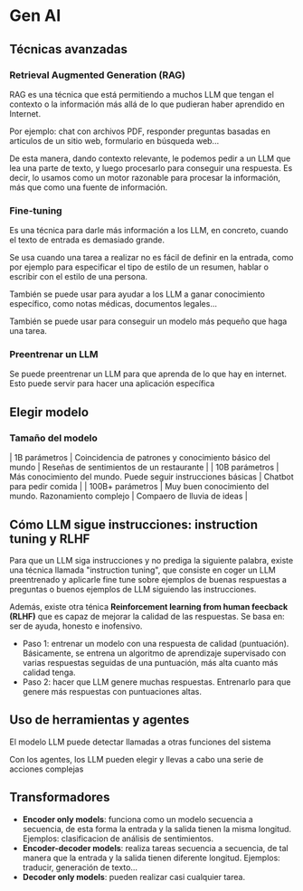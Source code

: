# Gen AI
## Técnicas avanzadas
### Retrieval Augmented Generation (RAG)

RAG es una técnica que está permitiendo a muchos LLM que tengan el contexto o la información más allá de lo que pudieran haber aprendido en Internet.

Por ejemplo: chat con archivos PDF, responder preguntas basadas en articulos de un sitio web, formulario en búsqueda web...

De esta manera, dando contexto relevante, le podemos pedir a un LLM que lea una parte de texto, y luego procesarlo para conseguir una respuesta. Es decir, lo usamos como un motor razonable para procesar la información, más que como una fuente de información.

### Fine-tuning

Es una técnica para darle más información a los LLM, en concreto, cuando el texto de entrada es demasiado grande.

Se usa cuando una tarea a realizar no es fácil de definir en la entrada, como por ejemplo para especificar el tipo de estilo de un resumen, hablar o escribir con el estilo de una persona.

También se puede usar para ayudar a los LLM a ganar conocimiento específico, como notas médicas, documentos legales...

También se puede usar para conseguir un modelo más pequeño que haga una tarea.

### Preentrenar un LLM

Se puede preentrenar un LLM para que aprenda de lo que hay en internet. Esto puede servir para hacer una aplicación específica


## Elegir modelo
### Tamaño del modelo

| 1B parámetros    | Coincidencia de patrones y conocimiento básico del mundo       | Reseñas de sentimientos de un restaurante |
| 10B parámetros   | Más conocimiento del mundo. Puede seguir instrucciones básicas | Chatbot para pedir comida |
| 100B+ parámetros | Muy buen conocimiento del mundo. Razonamiento complejo         | Compaero de lluvia de ideas |

##  Cómo LLM sigue instrucciones: instruction tuning y RLHF

Para que un LLM siga instrucciones y no prediga la siguiente palabra, existe una técnica llamada "instruction tuning", que consiste en coger un LLM preentrenado y aplicarle fine tune sobre ejemplos de buenas respuestas a preguntas o buenos ejemplos de LLM siguiendo las instrucciones.

Además, existe otra ténica **Reinforcement learning from human feecback (RLHF)** que es capaz de mejorar la calidad de las respuestas. Se basa en: ser de ayuda, honesto e inofensivo.

- Paso 1: entrenar un modelo con una respuesta de calidad (puntuación). Básicamente, se entrena un algoritmo de aprendizaje supervisado con varias respuestas seguidas de una puntuación, más alta cuanto más calidad tenga.
- Paso 2: hacer que LLM genere muchas respuestas. Entrenarlo para que genere más respuestas con puntuaciones altas.



## Uso de herramientas y agentes

El modelo LLM puede detectar llamadas a otras funciones del sistema

Con los agentes, los LLM pueden elegir y llevas a cabo una serie de acciones complejas

## Transformadores

- **Encoder only models**: funciona como un modelo secuencia a secuencia, de esta forma la entrada y la salida tienen la misma longitud. Ejemplos: clasificacion de análisis de sentimientos.
- **Encoder-decoder models**: realiza tareas secuencia a secuencia, de tal manera que la entrada y la salida tienen diferente longitud. Ejemplos: traducir, generación de texto...
- **Decoder only models**: pueden realizar casi cualquier tarea. 
